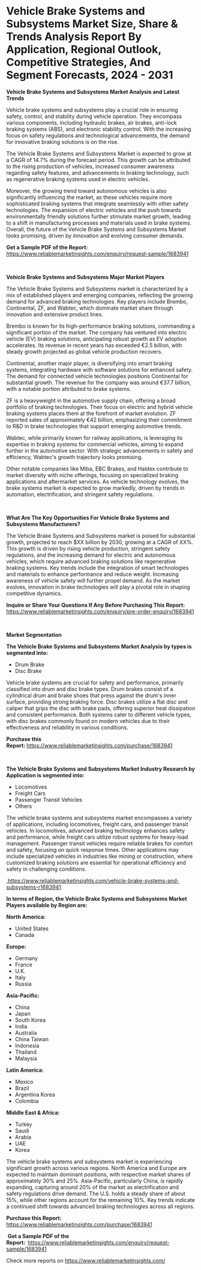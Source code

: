 <p><h1>Vehicle Brake Systems and Subsystems Market Size, Share & Trends Analysis Report By Application, Regional Outlook, Competitive Strategies, And Segment Forecasts, 2024 - 2031</h1></p><p><strong>Vehicle Brake Systems and Subsystems Market Analysis and Latest Trends</strong></p>
<p><p>Vehicle brake systems and subsystems play a crucial role in ensuring safety, control, and stability during vehicle operation. They encompass various components, including hydraulic brakes, air brakes, anti-lock braking systems (ABS), and electronic stability control. With the increasing focus on safety regulations and technological advancements, the demand for innovative braking solutions is on the rise.</p><p>The Vehicle Brake Systems and Subsystems Market is expected to grow at a CAGR of 14.7% during the forecast period. This growth can be attributed to the rising production of vehicles, increased consumer awareness regarding safety features, and advancements in braking technology, such as regenerative braking systems used in electric vehicles. </p><p>Moreover, the growing trend toward autonomous vehicles is also significantly influencing the market, as these vehicles require more sophisticated braking systems that integrate seamlessly with other safety technologies. The expansion of electric vehicles and the push towards environmentally friendly solutions further stimulate market growth, leading to a shift in manufacturing processes and materials used in brake systems. Overall, the future of the Vehicle Brake Systems and Subsystems Market looks promising, driven by innovation and evolving consumer demands.</p></p>
<p><strong>Get a Sample PDF of the Report:&nbsp;</strong> <a href="https://www.reliablemarketinsights.com/enquiry/request-sample/1683941?utm_campaign=1887&utm_medium=2&utm_source=Github&utm_content=ia&utm_term=30122024&utm_id=vehicle-brake-systems-and-subsystems">https://www.reliablemarketinsights.com/enquiry/request-sample/1683941</a></p>
<p>&nbsp;</p>
<p><strong>Vehicle Brake Systems and Subsystems Major Market Players</strong></p>
<p><p>The Vehicle Brake Systems and Subsystems market is characterized by a mix of established players and emerging companies, reflecting the growing demand for advanced braking technologies. Key players include Brembo, Continental, ZF, and Wabtec, which dominate market share through innovation and extensive product lines. </p><p>Brembo is known for its high-performance braking solutions, commanding a significant portion of the market. The company has ventured into electric vehicle (EV) braking solutions, anticipating robust growth as EV adoption accelerates. Its revenue in recent years has exceeded €2.5 billion, with steady growth projected as global vehicle production recovers.</p><p>Continental, another major player, is diversifying into smart braking systems, integrating hardware with software solutions for enhanced safety. The demand for connected vehicle technologies positions Continental for substantial growth. The revenue for the company was around €37.7 billion, with a notable portion attributed to brake systems.</p><p>ZF is a heavyweight in the automotive supply chain, offering a broad portfolio of braking technologies. Their focus on electric and hybrid vehicle braking systems places them at the forefront of market evolution. ZF reported sales of approximately €42 billion, emphasizing their commitment to R&D in brake technologies that support emerging automotive trends.</p><p>Wabtec, while primarily known for railway applications, is leveraging its expertise in braking systems for commercial vehicles, aiming to expand further in the automotive sector. With strategic advancements in safety and efficiency, Wabtec's growth trajectory looks promising.</p><p>Other notable companies like Miba, EBC Brakes, and Haldex contribute to market diversity with niche offerings, focusing on specialized braking applications and aftermarket services. As vehicle technology evolves, the brake systems market is expected to grow markedly, driven by trends in automation, electrification, and stringent safety regulations.</p></p>
<p>&nbsp;</p>
<p><strong>What Are The Key Opportunities For Vehicle Brake Systems and Subsystems Manufacturers?</strong></p>
<p><p>The Vehicle Brake Systems and Subsystems market is poised for substantial growth, projected to reach $XX billion by 2030, growing at a CAGR of XX%. This growth is driven by rising vehicle production, stringent safety regulations, and the increasing demand for electric and autonomous vehicles, which require advanced braking solutions like regenerative braking systems. Key trends include the integration of smart technologies and materials to enhance performance and reduce weight. Increasing awareness of vehicle safety will further propel demand. As the market evolves, innovation in brake technologies will play a pivotal role in shaping competitive dynamics.</p></p>
<p><strong>Inquire or Share Your Questions If Any Before Purchasing This Report:</strong> <a href="https://www.reliablemarketinsights.com/enquiry/pre-order-enquiry/1683941?utm_campaign=1887&utm_medium=2&utm_source=Github&utm_content=ia&utm_term=30122024&utm_id=vehicle-brake-systems-and-subsystems">https://www.reliablemarketinsights.com/enquiry/pre-order-enquiry/1683941</a></p>
<p>&nbsp;</p>
<p><strong>Market Segmentation</strong></p>
<p><strong>The Vehicle Brake Systems and Subsystems Market Analysis by types is segmented into:</strong></p>
<p><ul><li>Drum Brake</li><li>Disc Brake</li></ul></p>
<p><p>Vehicle brake systems are crucial for safety and performance, primarily classified into drum and disc brake types. Drum brakes consist of a cylindrical drum and brake shoes that press against the drum's inner surface, providing strong braking force. Disc brakes utilize a flat disc and caliper that grips the disc with brake pads, offering superior heat dissipation and consistent performance. Both systems cater to different vehicle types, with disc brakes commonly found on modern vehicles due to their effectiveness and reliability in various conditions.</p></p>
<p><strong>Purchase this Report:&nbsp;</strong><a href="https://www.reliablemarketinsights.com/purchase/1683941?utm_campaign=1887&utm_medium=2&utm_source=Github&utm_content=ia&utm_term=30122024&utm_id=vehicle-brake-systems-and-subsystems">https://www.reliablemarketinsights.com/purchase/1683941</a></p>
<p>&nbsp;</p>
<p><strong>The Vehicle Brake Systems and Subsystems Market Industry Research by Application is segmented into:</strong></p>
<p><ul><li>Locomotives</li><li>Freight Cars</li><li>Passenger Transit Vehicles</li><li>Others</li></ul></p>
<p><p>The vehicle brake systems and subsystems market encompasses a variety of applications, including locomotives, freight cars, and passenger transit vehicles. In locomotives, advanced braking technology enhances safety and performance, while freight cars utilize robust systems for heavy-load management. Passenger transit vehicles require reliable brakes for comfort and safety, focusing on quick response times. Other applications may include specialized vehicles in industries like mining or construction, where customized braking solutions are essential for operational efficiency and safety in challenging conditions.</p></p>
<p><a href="https://www.reliablemarketinsights.com/vehicle-brake-systems-and-subsystems-r1683941?utm_campaign=1887&utm_medium=2&utm_source=Github&utm_content=ia&utm_term=30122024&utm_id=vehicle-brake-systems-and-subsystems">&nbsp;https://www.reliablemarketinsights.com/vehicle-brake-systems-and-subsystems-r1683941</a></p>
<p><strong>In terms of Region, the Vehicle Brake Systems and Subsystems Market Players available by Region are:</strong></p>
<p>
    <p> <strong> North America: </strong>
        <ul>
            <li>United States</li>
            <li>Canada</li>
        </ul>
        </p> 
    <p> <strong> Europe: </strong>
        <ul>
            <li>Germany</li>
            <li>France</li>
            <li>U.K.</li>
            <li>Italy</li>
            <li>Russia</li>
        </ul>
        </p> 
    <p> <strong> Asia-Pacific: </strong>
        <ul>
            <li>China</li>
            <li>Japan</li>
            <li>South Korea</li>
            <li>India</li>
            <li>Australia</li>
            <li>China Taiwan</li>
            <li>Indonesia</li>
            <li>Thailand</li>
            <li>Malaysia</li>
        </ul>
        </p> 
    <p> <strong> Latin America: </strong>
        <ul>
            <li>Mexico</li>
            <li>Brazil</li>
            <li>Argentina Korea</li>
            <li>Colombia</li>
        </ul>
        </p> 
    <p> <strong> Middle East & Africa: </strong>
        <ul>
            <li>Turkey</li>
            <li>Saudi</li>
            <li>Arabia</li>
            <li>UAE</li>
            <li>Korea</li>
        </ul>
    </p>
    </p>
<p><p>The vehicle brake systems and subsystems market is experiencing significant growth across various regions. North America and Europe are expected to maintain dominant positions, with respective market shares of approximately 30% and 25%. Asia-Pacific, particularly China, is rapidly expanding, capturing around 20% of the market as electrification and safety regulations drive demand. The U.S. holds a steady share of about 15%, while other regions account for the remaining 10%. Key trends indicate a continued shift towards advanced braking technologies across all regions.</p></p>
<p><strong>Purchase this Report: </strong><a href="https://www.reliablemarketinsights.com/purchase/1683941?utm_campaign=1887&utm_medium=2&utm_source=Github&utm_content=ia&utm_term=30122024&utm_id=vehicle-brake-systems-and-subsystems">https://www.reliablemarketinsights.com/purchase/1683941</a></p>
<p>&nbsp;<strong>Get a Sample PDF of the Report:&nbsp;&nbsp;</strong><a href="https://www.reliablemarketinsights.com/enquiry/request-sample/1683941?utm_campaign=1887&utm_medium=2&utm_source=Github&utm_content=ia&utm_term=30122024&utm_id=vehicle-brake-systems-and-subsystems">https://www.reliablemarketinsights.com/enquiry/request-sample/1683941</a></p>
<p><strong></strong></p>
<p>Check more reports on <a href="https://www.reliablemarketinsights.com/?utm_campaign=1887&utm_medium=2&utm_source=Github&utm_content=ia&utm_term=30122024&utm_id=vehicle-brake-systems-and-subsystems">https://www.reliablemarketinsights.com/</a></p>